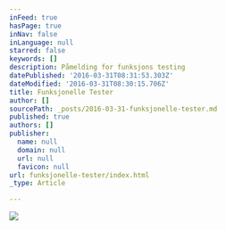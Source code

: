 ```yaml
---
inFeed: true
hasPage: true
inNav: false
inLanguage: null
starred: false
keywords: []
description: Påmelding for funksjons testing
datePublished: '2016-03-31T08:31:53.303Z'
dateModified: '2016-03-31T08:30:15.706Z'
title: Funksjonelle Tester
author: []
sourcePath: _posts/2016-03-31-funksjonelle-tester.md
published: true
authors: []
publisher:
  name: null
  domain: null
  url: null
  favicon: null
url: funksjonelle-tester/index.html
_type: Article

---
```

![](https://the-grid-user-content.s3-us-west-2.amazonaws.com/785466c6-b513-4185-9d86-be64c16859af.jpg)